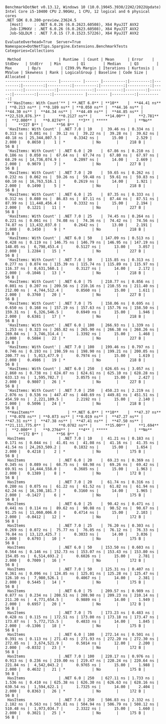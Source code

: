
    BenchmarkDotNet v0.13.12, Windows 10 (10.0.19045.3930/22H2/2022Update)
    Intel Core i5-10400 CPU 2.90GHz, 1 CPU, 12 logical and 6 physical cores
    .NET SDK 8.0.200-preview.23624.5
      [Host]     : .NET 6.0.26 (6.0.2623.60508), X64 RyuJIT AVX2
      Job-IJMHXV : .NET 6.0.26 (6.0.2623.60508), X64 RyuJIT AVX2
      Job-SQLDLM : .NET 7.0.15 (7.0.1523.57226), X64 RyuJIT AVX2

    EvaluateOverhead=True  Server=True  Namespace=DotNetTips.Spargine.Extensions.BenchmarkTests  
    Categories=Collections  

     Method                 | Runtime  | Count | Mean      | Error    | StdDev   | StdErr   | Min       | Q1        | Median    | Q3        | Max       | Op/s         | CI99.9% Margin | Iterations | Kurtosis | MValue | Skewness | Rank | LogicalGroup | Baseline | Code Size | Allocated |
    ----------------------- |--------- |------ |----------:|---------:|---------:|---------:|----------:|----------:|----------:|----------:|----------:|-------------:|---------------:|-----------:|---------:|-------:|---------:|-----:|------------- |--------- |----------:|----------:|
     **'HasItems: With Count'** | **.NET 6.0** | **10**    |  **44.41 ns** | **0.213 ns** | **0.189 ns** | **0.050 ns** |  **44.16 ns** |  **44.30 ns** |  **44.34 ns** |  **44.49 ns** |  **44.85 ns** | **22,519,876.3** |      **0.2127 ns** |      **14.00** |    **2.781** |  **2.000** |   **0.8274** |    **3** | *****            | **No**       |     **227 B** |      **56 B** |
     'HasItems: With Count' | .NET 7.0 | 10    |  39.46 ns | 0.334 ns | 0.313 ns | 0.081 ns |  39.12 ns |  39.22 ns |  39.28 ns |  39.62 ns |  40.18 ns | 25,344,807.5 |      0.3342 ns |      15.00 |    2.529 |  2.000 |   0.8650 |    1 | *            | No       |     218 B |      56 B |
     'HasItems: With Count' | .NET 6.0 | 20    |  67.86 ns | 0.210 ns | 0.186 ns | 0.050 ns |  67.64 ns |  67.74 ns |  67.80 ns |  67.97 ns |  68.29 ns | 14,736,074.9 |      0.2097 ns |      14.00 |    2.669 |  2.000 |   0.9079 |    7 | *            | No       |     227 B |      56 B |
     'HasItems: With Count' | .NET 7.0 | 20    |  59.65 ns | 0.262 ns | 0.232 ns | 0.062 ns |  59.26 ns |  59.48 ns |  59.61 ns |  59.83 ns |  60.10 ns | 16,763,516.1 |      0.2619 ns |      14.00 |    1.921 |  2.000 |   0.1490 |    5 | *            | No       |     218 B |      56 B |
     'HasItems: With Count' | .NET 6.0 | 25    |  87.35 ns | 0.333 ns | 0.312 ns | 0.080 ns |  86.83 ns |  87.11 ns |  87.44 ns |  87.51 ns |  87.99 ns | 11,448,456.4 |      0.3332 ns |      15.00 |    2.194 |  2.000 |   0.1221 |   11 | *            | No       |     227 B |      56 B |
     'HasItems: With Count' | .NET 7.0 | 25    |  74.45 ns | 0.264 ns | 0.221 ns | 0.061 ns |  74.08 ns |  74.36 ns |  74.42 ns |  74.56 ns |  74.87 ns | 13,432,037.0 |      0.2642 ns |      13.00 |    2.191 |  2.000 |   0.1450 |    9 | *            | No       |     218 B |      56 B |
     'HasItems: With Count' | .NET 6.0 | 50    | 147.09 ns | 0.513 ns | 0.428 ns | 0.119 ns | 146.75 ns | 146.79 ns | 146.95 ns | 147.19 ns | 148.05 ns |  6,798,453.4 |      0.5127 ns |      13.00 |    3.057 |  2.000 |   1.2284 |   15 | *            | No       |     227 B |      56 B |
     'HasItems: With Count' | .NET 7.0 | 50    | 115.85 ns | 0.313 ns | 0.277 ns | 0.074 ns | 115.39 ns | 115.74 ns | 115.89 ns | 115.97 ns | 116.37 ns |  8,631,560.1 |      0.3127 ns |      14.00 |    2.172 |  2.000 |  -0.1046 |   13 | *            | No       |     218 B |      56 B |
     'HasItems: With Count' | .NET 6.0 | 75    | 210.77 ns | 0.856 ns | 0.801 ns | 0.207 ns | 209.56 ns | 210.16 ns | 210.55 ns | 211.40 ns | 212.00 ns |  4,744,512.4 |      0.8560 ns |      15.00 |    1.611 |  2.000 |   0.3760 |   20 | *            | No       |     227 B |      56 B |
     'HasItems: With Count' | .NET 7.0 | 75    | 158.06 ns | 0.695 ns | 0.650 ns | 0.168 ns | 157.19 ns | 157.63 ns | 157.76 ns | 158.50 ns | 159.31 ns |  6,326,546.5 |      0.6949 ns |      15.00 |    1.946 |  2.000 |   0.6381 |   17 | *            | No       |     218 B |      56 B |
     'HasItems: With Count' | .NET 6.0 | 100   | 266.93 ns | 1.339 ns | 1.253 ns | 0.323 ns | 265.82 ns | 265.90 ns | 266.38 ns | 268.26 ns | 269.04 ns |  3,746,314.4 |      1.3392 ns |      15.00 |    1.468 |  2.000 |   0.5884 |   22 | *            | No       |     227 B |      56 B |
     'HasItems: With Count' | .NET 7.0 | 100   | 199.46 ns | 0.797 ns | 0.746 ns | 0.193 ns | 198.59 ns | 198.90 ns | 199.21 ns | 200.05 ns | 200.77 ns |  5,013,477.9 |      0.7974 ns |      15.00 |    1.619 |  2.000 |   0.4986 |   19 | *            | No       |     218 B |      56 B |
     'HasItems: With Count' | .NET 6.0 | 250   | 626.65 ns | 3.057 ns | 2.860 ns | 0.738 ns | 624.07 ns | 624.61 ns | 625.10 ns | 628.28 ns | 633.13 ns |  1,595,782.7 |      3.0575 ns |      15.00 |    2.427 |  2.000 |   0.9807 |   26 | *            | No       |     227 B |      56 B |
     'HasItems: With Count' | .NET 7.0 | 250   | 450.23 ns | 2.219 ns | 2.076 ns | 0.536 ns | 447.47 ns | 448.69 ns | 449.81 ns | 451.51 ns | 454.59 ns |  2,221,109.5 |      2.2192 ns |      15.00 |    2.140 |  2.000 |   0.5096 |   24 | *            | No       |     218 B |      56 B |
     **HasItems**               | **.NET 6.0** | **10**    |  **47.37 ns** | **0.078 ns** | **0.073 ns** | **0.019 ns** |  **47.27 ns** |  **47.31 ns** |  **47.38 ns** |  **47.41 ns** |  **47.50 ns** | **21,111,775.0** |      **0.0782 ns** |      **15.00** |    **1.694** |  **2.000** |   **0.2764** |    **4** | *****            | **No**       |     **172 B** |      **56 B** |
     HasItems               | .NET 7.0 | 10    |  41.21 ns | 0.183 ns | 0.171 ns | 0.044 ns |  41.01 ns |  41.08 ns |  41.16 ns |  41.35 ns |  41.54 ns | 24,263,509.2 |      0.1832 ns |      15.00 |    1.654 |  2.000 |   0.4218 |    2 | *            | No       |     175 B |      56 B |
     HasItems               | .NET 6.0 | 20    |  69.23 ns | 0.369 ns | 0.345 ns | 0.089 ns |  68.75 ns |  68.98 ns |  69.26 ns |  69.42 ns |  69.91 ns | 14,444,558.0 |      0.3685 ns |      15.00 |    1.963 |  2.000 |   0.1389 |    8 | *            | No       |     172 B |      56 B |
     HasItems               | .NET 7.0 | 20    |  61.74 ns | 0.316 ns | 0.280 ns | 0.075 ns |  61.22 ns |  61.52 ns |  61.82 ns |  61.94 ns |  62.24 ns | 16,198,181.7 |      0.3160 ns |      14.00 |    1.965 |  2.000 |  -0.1427 |    6 | *            | No       |     175 B |      56 B |
     HasItems               | .NET 6.0 | 25    |  90.42 ns | 0.471 ns | 0.441 ns | 0.114 ns |  89.62 ns |  90.08 ns |  90.52 ns |  90.67 ns |  91.25 ns | 11,060,006.0 |      0.4714 ns |      15.00 |    2.103 |  2.000 |  -0.0412 |   12 | *            | No       |     172 B |      56 B |
     HasItems               | .NET 7.0 | 25    |  76.20 ns | 0.303 ns | 0.269 ns | 0.072 ns |  75.77 ns |  76.05 ns |  76.12 ns |  76.33 ns |  76.84 ns | 13,123,425.7 |      0.3033 ns |      14.00 |    3.036 |  2.000 |   0.6793 |   10 | *            | No       |     175 B |      56 B |
     HasItems               | .NET 6.0 | 50    | 153.50 ns | 0.603 ns | 0.564 ns | 0.146 ns | 152.73 ns | 153.07 ns | 153.43 ns | 153.80 ns | 154.85 ns |  6,514,693.2 |      0.6026 ns |      15.00 |    2.781 |  2.000 |   0.7009 |   16 | *            | No       |     172 B |      56 B |
     HasItems               | .NET 7.0 | 50    | 125.31 ns | 0.407 ns | 0.361 ns | 0.096 ns | 124.85 ns | 125.01 ns | 125.28 ns | 125.47 ns | 126.10 ns |  7,980,526.1 |      0.4067 ns |      14.00 |    2.381 |  2.000 |   0.5445 |   14 | *            | No       |     175 B |      56 B |
     HasItems               | .NET 6.0 | 75    | 209.57 ns | 0.989 ns | 0.877 ns | 0.234 ns | 208.51 ns | 208.90 ns | 209.23 ns | 210.14 ns | 211.20 ns |  4,771,654.5 |      0.9889 ns |      14.00 |    1.949 |  2.000 |   0.6957 |   20 | *            | No       |     172 B |      56 B |
     HasItems               | .NET 7.0 | 75    | 173.23 ns | 0.483 ns | 0.428 ns | 0.115 ns | 172.51 ns | 173.00 ns | 173.18 ns | 173.47 ns | 173.87 ns |  5,772,715.5 |      0.4833 ns |      14.00 |    1.845 |  2.000 |  -0.1306 |   18 | *            | No       |     175 B |      56 B |
     HasItems               | .NET 6.0 | 100   | 272.14 ns | 0.501 ns | 0.391 ns | 0.113 ns | 271.43 ns | 271.93 ns | 272.20 ns | 272.30 ns | 272.85 ns |  3,674,521.9 |      0.5014 ns |      12.00 |    2.200 |  2.000 |  -0.0332 |   23 | *            | No       |     172 B |      56 B |
     HasItems               | .NET 7.0 | 100   | 220.17 ns | 0.976 ns | 0.913 ns | 0.236 ns | 219.00 ns | 219.47 ns | 220.24 ns | 220.64 ns | 221.84 ns |  4,542,043.2 |      0.9765 ns |      15.00 |    1.988 |  2.000 |   0.4632 |   21 | *            | No       |     175 B |      56 B |
     HasItems               | .NET 6.0 | 250   | 627.11 ns | 1.733 ns | 1.536 ns | 0.410 ns | 625.38 ns | 626.30 ns | 626.63 ns | 628.16 ns | 630.54 ns |  1,594,622.1 |      1.7325 ns |      14.00 |    2.404 |  2.000 |   0.8363 |   26 | *            | No       |     172 B |      56 B |
     HasItems               | .NET 7.0 | 250   | 506.83 ns | 2.332 ns | 2.182 ns | 0.563 ns | 503.81 ns | 504.94 ns | 506.79 ns | 508.12 ns | 510.48 ns |  1,973,034.7 |      2.3322 ns |      15.00 |    1.660 |  2.000 |   0.3021 |   25 | *            | No       |     175 B |      56 B |
